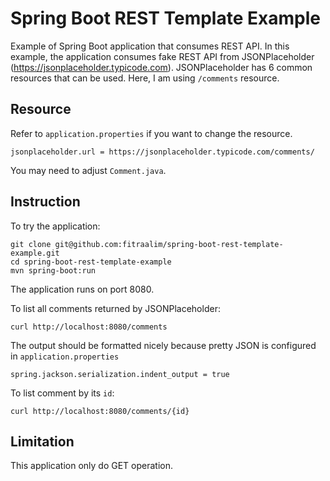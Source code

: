 # Spring Boot REST Template Example

Example of Spring Boot application that consumes REST API. In this example, the application consumes fake REST API from JSONPlaceholder (https://jsonplaceholder.typicode.com). JSONPlaceholder has 6 common resources that can be used. Here, I am using ```/comments``` resource.

## Resource

Refer to ```application.properties``` if you want to change the resource.

```
jsonplaceholder.url = https://jsonplaceholder.typicode.com/comments/
```

You may need to adjust ```Comment.java```.

## Instruction

To try the application:

```
git clone git@github.com:fitraalim/spring-boot-rest-template-example.git
cd spring-boot-rest-template-example
mvn spring-boot:run
```

The application runs on port 8080.

To list all comments returned by JSONPlaceholder:

```
curl http://localhost:8080/comments
```

The output should be formatted nicely because pretty JSON is configured in ```application.properties```

```
spring.jackson.serialization.indent_output = true
```

To list comment by its ``id``:

```
curl http://localhost:8080/comments/{id}
```

## Limitation

This application only do GET operation.
